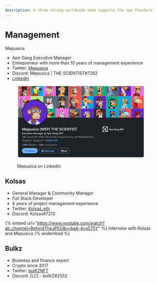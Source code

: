 ```yaml
---
description: A three strong worldwide team supports the two founders
---
```


# Management

Mepusica

* Ape Gang Executive Manager
* Entrepreneur with more than 10 years of management experience
* Twitter: [Mepusica](https://twitter.com/mepusica)
* Discord: Mepusica | THE SCIENTIST#7262
* [Linkedin](https://www.linkedin.com/in/mepusica-the-scientist-389411226/)

<figure><img src="../.gitbook/assets/Mep_linkedin (3).png" alt=""><figcaption><p>Mepusica on Linkedin</p></figcaption></figure>

## Kolsas

* General Manager & Community Manager
* Full Stack Developer
* 8 years of project management experience
* Twitter: [Kolsas\_eth](https://twitter.com/kolsas\_eth)
* Discord: Kolsas#7213

{% embed url="https://www.youtube.com/watch?ab_channel=BehindTheJPEG&v=baA-4cg575Y" %}
Interview with Kolsas and Mepusica
{% endembed %}

## Bulkz

* Business and finance expert
* Crypto since 2017
* Twitter: [bulKZNFT](https://twitter.com/bulKZNFT)
* Discord: \[LC] - bulKZ#2552
